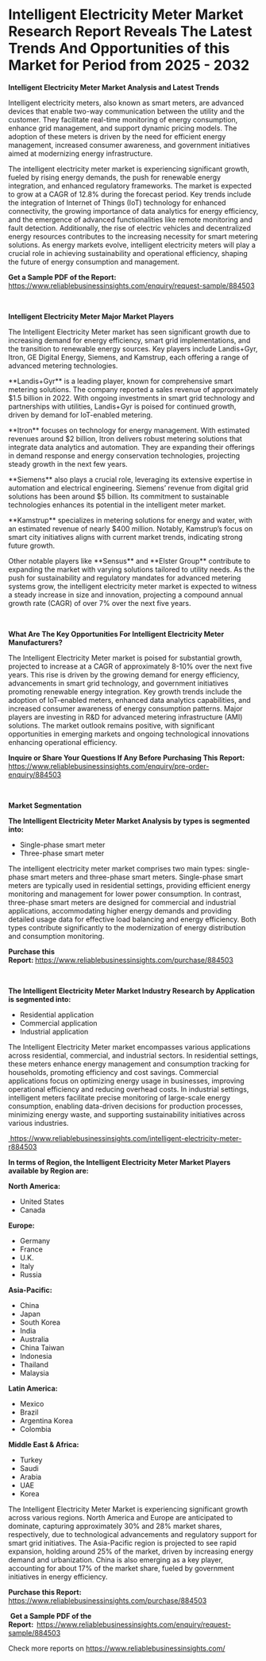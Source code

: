 <p><h1>Intelligent Electricity Meter Market Research Report Reveals The Latest Trends And Opportunities of this Market for Period from 2025 - 2032</h1></p><p><strong>Intelligent Electricity Meter Market Analysis and Latest Trends</strong></p>
<p><p>Intelligent electricity meters, also known as smart meters, are advanced devices that enable two-way communication between the utility and the customer. They facilitate real-time monitoring of energy consumption, enhance grid management, and support dynamic pricing models. The adoption of these meters is driven by the need for efficient energy management, increased consumer awareness, and government initiatives aimed at modernizing energy infrastructure.</p><p>The intelligent electricity meter market is experiencing significant growth, fueled by rising energy demands, the push for renewable energy integration, and enhanced regulatory frameworks. The market is expected to grow at a CAGR of 12.8% during the forecast period. Key trends include the integration of Internet of Things (IoT) technology for enhanced connectivity, the growing importance of data analytics for energy efficiency, and the emergence of advanced functionalities like remote monitoring and fault detection. Additionally, the rise of electric vehicles and decentralized energy resources contributes to the increasing necessity for smart metering solutions. As energy markets evolve, intelligent electricity meters will play a crucial role in achieving sustainability and operational efficiency, shaping the future of energy consumption and management.</p></p>
<p><strong>Get a Sample PDF of the Report:&nbsp;</strong> <a href="https://www.reliablebusinessinsights.com/enquiry/request-sample/884503?utm_campaign=2448&utm_medium=2&utm_source=Github&utm_content=ia&utm_term=18022025&utm_id=intelligent-electricity-meter">https://www.reliablebusinessinsights.com/enquiry/request-sample/884503</a></p>
<p>&nbsp;</p>
<p><strong>Intelligent Electricity Meter Major Market Players</strong></p>
<p><p>The Intelligent Electricity Meter market has seen significant growth due to increasing demand for energy efficiency, smart grid implementations, and the transition to renewable energy sources. Key players include Landis+Gyr, Itron, GE Digital Energy, Siemens, and Kamstrup, each offering a range of advanced metering technologies.</p><p>**Landis+Gyr** is a leading player, known for comprehensive smart metering solutions. The company reported a sales revenue of approximately $1.5 billion in 2022. With ongoing investments in smart grid technology and partnerships with utilities, Landis+Gyr is poised for continued growth, driven by demand for IoT-enabled metering.</p><p>**Itron** focuses on technology for energy management. With estimated revenues around $2 billion, Itron delivers robust metering solutions that integrate data analytics and automation. They are expanding their offerings in demand response and energy conservation technologies, projecting steady growth in the next few years.</p><p>**Siemens** also plays a crucial role, leveraging its extensive expertise in automation and electrical engineering. Siemens’ revenue from digital grid solutions has been around $5 billion. Its commitment to sustainable technologies enhances its potential in the intelligent meter market.</p><p>**Kamstrup** specializes in metering solutions for energy and water, with an estimated revenue of nearly $400 million. Notably, Kamstrup’s focus on smart city initiatives aligns with current market trends, indicating strong future growth.</p><p>Other notable players like **Sensus** and **Elster Group** contribute to expanding the market with varying solutions tailored to utility needs. As the push for sustainability and regulatory mandates for advanced metering systems grow, the intelligent electricity meter market is expected to witness a steady increase in size and innovation, projecting a compound annual growth rate (CAGR) of over 7% over the next five years.</p></p>
<p>&nbsp;</p>
<p><strong>What Are The Key Opportunities For Intelligent Electricity Meter Manufacturers?</strong></p>
<p><p>The Intelligent Electricity Meter market is poised for substantial growth, projected to increase at a CAGR of approximately 8-10% over the next five years. This rise is driven by the growing demand for energy efficiency, advancements in smart grid technology, and government initiatives promoting renewable energy integration. Key growth trends include the adoption of IoT-enabled meters, enhanced data analytics capabilities, and increased consumer awareness of energy consumption patterns. Major players are investing in R&D for advanced metering infrastructure (AMI) solutions. The market outlook remains positive, with significant opportunities in emerging markets and ongoing technological innovations enhancing operational efficiency.</p></p>
<p><strong>Inquire or Share Your Questions If Any Before Purchasing This Report:</strong> <a href="https://www.reliablebusinessinsights.com/enquiry/pre-order-enquiry/884503?utm_campaign=2448&utm_medium=2&utm_source=Github&utm_content=ia&utm_term=18022025&utm_id=intelligent-electricity-meter">https://www.reliablebusinessinsights.com/enquiry/pre-order-enquiry/884503</a></p>
<p>&nbsp;</p>
<p><strong>Market Segmentation</strong></p>
<p><strong>The Intelligent Electricity Meter Market Analysis by types is segmented into:</strong></p>
<p><ul><li>Single-phase smart meter</li><li>Three-phase smart meter</li></ul></p>
<p><p>The intelligent electricity meter market comprises two main types: single-phase smart meters and three-phase smart meters. Single-phase smart meters are typically used in residential settings, providing efficient energy monitoring and management for lower power consumption. In contrast, three-phase smart meters are designed for commercial and industrial applications, accommodating higher energy demands and providing detailed usage data for effective load balancing and energy efficiency. Both types contribute significantly to the modernization of energy distribution and consumption monitoring.</p></p>
<p><strong>Purchase this Report:&nbsp;</strong><a href="https://www.reliablebusinessinsights.com/purchase/884503?utm_campaign=2448&utm_medium=2&utm_source=Github&utm_content=ia&utm_term=18022025&utm_id=intelligent-electricity-meter">https://www.reliablebusinessinsights.com/purchase/884503</a></p>
<p>&nbsp;</p>
<p><strong>The Intelligent Electricity Meter Market Industry Research by Application is segmented into:</strong></p>
<p><ul><li>Residential application</li><li>Commercial application</li><li>Industrial application</li></ul></p>
<p><p>The Intelligent Electricity Meter market encompasses various applications across residential, commercial, and industrial sectors. In residential settings, these meters enhance energy management and consumption tracking for households, promoting efficiency and cost savings. Commercial applications focus on optimizing energy usage in businesses, improving operational efficiency and reducing overhead costs. In industrial settings, intelligent meters facilitate precise monitoring of large-scale energy consumption, enabling data-driven decisions for production processes, minimizing energy waste, and supporting sustainability initiatives across various industries.</p></p>
<p><a href="https://www.reliablebusinessinsights.com/intelligent-electricity-meter-r884503?utm_campaign=2448&utm_medium=2&utm_source=Github&utm_content=ia&utm_term=18022025&utm_id=intelligent-electricity-meter">&nbsp;https://www.reliablebusinessinsights.com/intelligent-electricity-meter-r884503</a></p>
<p><strong>In terms of Region, the Intelligent Electricity Meter Market Players available by Region are:</strong></p>
<p>
    <p> <strong> North America: </strong>
        <ul>
            <li>United States</li>
            <li>Canada</li>
        </ul>
        </p> 
    <p> <strong> Europe: </strong>
        <ul>
            <li>Germany</li>
            <li>France</li>
            <li>U.K.</li>
            <li>Italy</li>
            <li>Russia</li>
        </ul>
        </p> 
    <p> <strong> Asia-Pacific: </strong>
        <ul>
            <li>China</li>
            <li>Japan</li>
            <li>South Korea</li>
            <li>India</li>
            <li>Australia</li>
            <li>China Taiwan</li>
            <li>Indonesia</li>
            <li>Thailand</li>
            <li>Malaysia</li>
        </ul>
        </p> 
    <p> <strong> Latin America: </strong>
        <ul>
            <li>Mexico</li>
            <li>Brazil</li>
            <li>Argentina Korea</li>
            <li>Colombia</li>
        </ul>
        </p> 
    <p> <strong> Middle East & Africa: </strong>
        <ul>
            <li>Turkey</li>
            <li>Saudi</li>
            <li>Arabia</li>
            <li>UAE</li>
            <li>Korea</li>
        </ul>
    </p>
    </p>
<p><p>The Intelligent Electricity Meter Market is experiencing significant growth across various regions. North America and Europe are anticipated to dominate, capturing approximately 30% and 28% market shares, respectively, due to technological advancements and regulatory support for smart grid initiatives. The Asia-Pacific region is projected to see rapid expansion, holding around 25% of the market, driven by increasing energy demand and urbanization. China is also emerging as a key player, accounting for about 17% of the market share, fueled by government initiatives in energy efficiency.</p></p>
<p><strong>Purchase this Report: </strong><a href="https://www.reliablebusinessinsights.com/purchase/884503?utm_campaign=2448&utm_medium=2&utm_source=Github&utm_content=ia&utm_term=18022025&utm_id=intelligent-electricity-meter">https://www.reliablebusinessinsights.com/purchase/884503</a></p>
<p>&nbsp;<strong>Get a Sample PDF of the Report:&nbsp;&nbsp;</strong><a href="https://www.reliablebusinessinsights.com/enquiry/request-sample/884503?utm_campaign=2448&utm_medium=2&utm_source=Github&utm_content=ia&utm_term=18022025&utm_id=intelligent-electricity-meter">https://www.reliablebusinessinsights.com/enquiry/request-sample/884503</a></p>
<p><strong></strong></p>
<p>Check more reports on <a href="https://www.reliablebusinessinsights.com/?utm_campaign=2448&utm_medium=2&utm_source=Github&utm_content=ia&utm_term=18022025&utm_id=intelligent-electricity-meter">https://www.reliablebusinessinsights.com/</a></p>